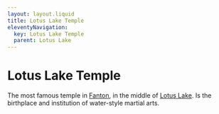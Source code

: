 ```yaml
---
layout: layout.liquid
title: Lotus Lake Temple
eleventyNavigation:
  key: Lotus Lake Temple
  parent: Lotus Lake
---
```


# Lotus Lake Temple

The most famous temple in [Fanton](/world/fanton/), in the middle of [Lotus Lake](/world/fanton/lotus%20lake%20city/lotus%20lake/). Is the birthplace and institution of water-style martial arts.
